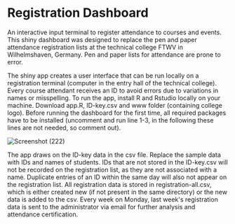# Registration Dashboard
An interactive input terminal to register attendance to courses and events. This shiny dashboard was designed to replace the pen and paper attendance registration lists at the technical college FTWV in Wilhelmshaven, Germany. Pen and paper lists for attendance are prone to error.

The shiny app creates a user interface that can be run locally on a registration terminal (computer in the entry hall of the technical college). Every course attendant receives an ID to avoid errors due to variations in names or misspelling. To run the app, install R and Rstudio locally on your machine. Download app.R, ID-key.csv and www folder (containing college logo). Before running the dashboard for the first time, all required packages have to be installed (uncomment and run line 1-3, in the following these lines are not needed, so comment out).

![Screenshot (222)](https://github.com/paulaschirr/registration-dashboard/assets/133666980/d2a76b7f-f3d9-4724-bd11-ede938eaf078)



The app draws on the ID-key data in the csv file. Replace the sample data with IDs and names of students. IDs that are not stored in the ID-key.csv will not be recorded on the registration list, as they are not associated with a name. Duplicate entries of an ID within the same day will also not appear on the registration list. All registration data is stored in registration-all.csv, which is either created new (if not present in the same directory) or the new data is added to the csv.
Every week on Monday, last week's registration data is sent to the administrator via email for further analysis and attendance certification.

